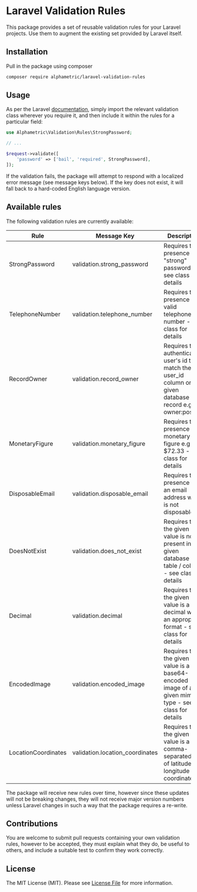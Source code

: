# Laravel Validation Rules

This package provides a set of reusable validation rules for your Laravel projects. Use them to augment the existing set provided by Laravel itself.

## Installation

Pull in the package using composer

```bash
composer require alphametric/laravel-validation-rules
```

## Usage

As per the Laravel [documentation](https://laravel.com/docs/5.8/validation#using-rule-objects), simply import the relevant validation class wherever you require it, and then include it within the rules for a particular field:

```php
use Alphametric\Validation\Rules\StrongPassword;

// ...

$request->validate([
    'password' => ['bail', 'required', StrongPassword],
]);
```

If the validation fails, the package will attempt to respond with a localized error message (see message keys below). If the key does not exist, it will fall back to a hard-coded English language version.

## Available rules

The following validation rules are currently available:

| Rule                | Message Key                     | Description |
| ------------------- | ------------------------------- | ----------- |
| StrongPassword      | validation.strong_password      | Requires the presence of a "strong" password - see class for details |
| TelephoneNumber     | validation.telephone_number     | Requires the presence of a valid telephone number - see class for details |
| RecordOwner         | validation.record_owner         | Requires the authenticated user's id to match the user_id column on a given database record e.g. owner:posts,id |
| MonetaryFigure      | validation.monetary_figure      | Requires the presence of a monetary figure e.g $72.33 - see class for details |
| DisposableEmail     | validation.disposable_email     | Requires the presence of an email address which is not disposable |
| DoesNotExist        | validation.does_not_exist       | Requires that the given value is not present in a given database table / column - see class for details |
| Decimal             | validation.decimal              | Requires that the given value is a decimal with an appropriate format - see class for details |
| EncodedImage        | validation.encoded_image        | Requires that the given value is a base64-encoded image of a given mime type - see class for details |
| LocationCoordinates | validation.location_coordinates | Requires that the given value is a comma-separated set of latitude and longitude coordinates |

The package will receive new rules over time, however since these updates will not be breaking changes, they will not receive major version numbers unless Laravel changes in such a way that the package requires a re-write.

## Contributions

You are welcome to submit pull requests containing your own validation rules, however to be accepted, they must explain what they do, be useful to others, and include a suitable test to confirm they work correctly.

## License

The MIT License (MIT). Please see [License File](LICENSE.md) for more information.